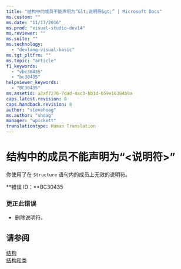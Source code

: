 ```yaml
---
title: "结构中的成员不能声明为“&lt;说明符&gt;” | Microsoft Docs"
ms.custom: ""
ms.date: "11/17/2016"
ms.prod: "visual-studio-dev14"
ms.reviewer: ""
ms.suite: ""
ms.technology: 
  - "devlang-visual-basic"
ms.tgt_pltfrm: ""
ms.topic: "article"
f1_keywords: 
  - "vbc30435"
  - "bc30435"
helpviewer_keywords: 
  - "BC30435"
ms.assetid: a2af7276-7dad-4ac3-bb1d-059e16384b9a
caps.latest.revision: 8
caps.handback.revision: 8
author: "stevehoag"
ms.author: "shoag"
manager: "wpickett"
translationtype: Human Translation
---
```

# 结构中的成员不能声明为“&lt;说明符&gt;”
你使用了在 `Structure` 语句内的成员上无效的说明符。  
  
 **错误 ID：**BC30435  
  
### 更正此错误  
  
-   删除说明符。  
  
## 请参阅  
 [结构](../../visual-basic/programming-guide/language-features/data-types/structures.md)   
 [结构和类](../../visual-basic/programming-guide/language-features/data-types/structures-and-classes.md)
